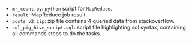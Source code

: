 - `mr_count.py`: `python` script for `MapReduce`.
- `result`: MapReduce job result.
- `posts_v2.zip`: zip file contains 4 queried data from stackoverflow.
- `sql_pig_hive_script.sql`: script file highlighting sql syntax, containing all commands steps to do the tasks.
